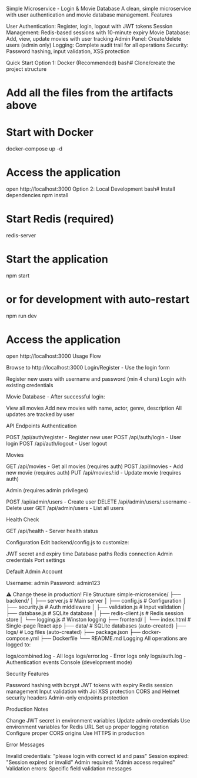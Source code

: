Simple Microservice - Login & Movie Database
A clean, simple microservice with user authentication and movie database management.
Features

User Authentication: Register, login, logout with JWT tokens
Session Management: Redis-based sessions with 10-minute expiry
Movie Database: Add, view, update movies with user tracking
Admin Panel: Create/delete users (admin only)
Logging: Complete audit trail for all operations
Security: Password hashing, input validation, XSS protection

Quick Start
Option 1: Docker (Recommended)
bash# Clone/create the project structure
# Add all the files from the artifacts above

# Start with Docker
docker-compose up -d

# Access the application
open http://localhost:3000
Option 2: Local Development
bash# Install dependencies
npm install

# Start Redis (required)
redis-server

# Start the application
npm start
# or for development with auto-restart
npm run dev

# Access the application
open http://localhost:3000
Usage Flow

Browse to http://localhost:3000
Login/Register - Use the login form

Register new users with username and password (min 4 chars)
Login with existing credentials


Movie Database - After successful login:

View all movies
Add new movies with name, actor, genre, description
All updates are tracked by user



API Endpoints
Authentication

POST /api/auth/register - Register new user
POST /api/auth/login - User login
POST /api/auth/logout - User logout

Movies

GET /api/movies - Get all movies (requires auth)
POST /api/movies - Add new movie (requires auth)
PUT /api/movies/:id - Update movie (requires auth)

Admin (requires admin privileges)

POST /api/admin/users - Create user
DELETE /api/admin/users/:username - Delete user
GET /api/admin/users - List all users

Health Check

GET /api/health - Server health status

Configuration
Edit backend/config.js to customize:

JWT secret and expiry time
Database paths
Redis connection
Admin credentials
Port settings

Default Admin Account

Username: admin
Password: admin123

⚠️ Change these in production!
File Structure
simple-microservice/
├── backend/
│   ├── server.js          # Main server
│   ├── config.js          # Configuration
│   ├── security.js        # Auth middleware
│   ├── validation.js      # Input validation
│   ├── database.js        # SQLite database
│   ├── redis-client.js    # Redis session store
│   └── logging.js         # Winston logging
├── frontend/
│   └── index.html         # Single-page React app
├── data/                  # SQLite databases (auto-created)
├── logs/                  # Log files (auto-created)
├── package.json
├── docker-compose.yml
├── Dockerfile
└── README.md
Logging
All operations are logged to:

logs/combined.log - All logs
logs/error.log - Error logs only
logs/auth.log - Authentication events
Console (development mode)

Security Features

Password hashing with bcrypt
JWT tokens with expiry
Redis session management
Input validation with Joi
XSS protection
CORS and Helmet security headers
Admin-only endpoints protection

Production Notes

Change JWT secret in environment variables
Update admin credentials
Use environment variables for Redis URL
Set up proper logging rotation
Configure proper CORS origins
Use HTTPS in production

Error Messages

Invalid credentials: "please login with correct id and pass"
Session expired: "Session expired or invalid"
Admin required: "Admin access required"
Validation errors: Specific field validation messages